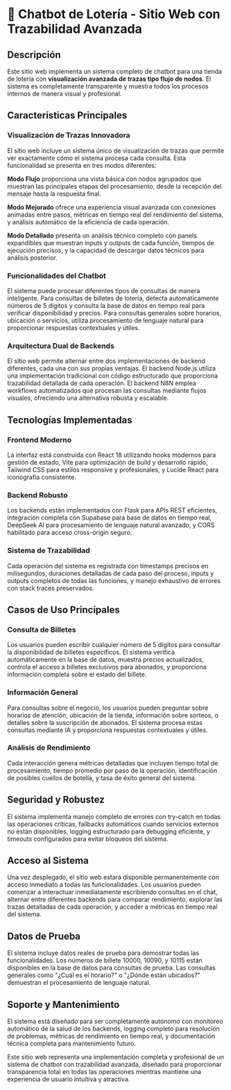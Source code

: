 # 🎰 Chatbot de Lotería - Sitio Web con Trazabilidad Avanzada

## Descripción

Este sitio web implementa un sistema completo de chatbot para una tienda de lotería con **visualización avanzada de trazas tipo flujo de nodos**. El sistema es completamente transparente y muestra todos los procesos internos de manera visual y profesional.

## Características Principales

### Visualización de Trazas Innovadora

El sitio web incluye un sistema único de visualización de trazas que permite ver exactamente cómo el sistema procesa cada consulta. Esta funcionalidad se presenta en tres modos diferentes:

**Modo Flujo** proporciona una vista básica con nodos agrupados que muestran las principales etapas del procesamiento, desde la recepción del mensaje hasta la respuesta final.

**Modo Mejorado** ofrece una experiencia visual avanzada con conexiones animadas entre pasos, métricas en tiempo real del rendimiento del sistema, y análisis automático de la eficiencia de cada operación.

**Modo Detallado** presenta un análisis técnico completo con panels expandibles que muestran inputs y outputs de cada función, tiempos de ejecución precisos, y la capacidad de descargar datos técnicos para análisis posterior.

### Funcionalidades del Chatbot

El sistema puede procesar diferentes tipos de consultas de manera inteligente. Para consultas de billetes de lotería, detecta automáticamente números de 5 dígitos y consulta la base de datos en tiempo real para verificar disponibilidad y precios. Para consultas generales sobre horarios, ubicación o servicios, utiliza procesamiento de lenguaje natural para proporcionar respuestas contextuales y útiles.

### Arquitectura Dual de Backends

El sitio web permite alternar entre dos implementaciones de backend diferentes, cada una con sus propias ventajas. El backend Node.js utiliza una implementación tradicional con código estructurado que proporciona trazabilidad detallada de cada operación. El backend N8N emplea workflows automatizados que procesan las consultas mediante flujos visuales, ofreciendo una alternativa robusta y escalable.

## Tecnologías Implementadas

### Frontend Moderno

La interfaz está construida con React 18 utilizando hooks modernos para gestión de estado, Vite para optimización de build y desarrollo rápido, Tailwind CSS para estilos responsive y profesionales, y Lucide React para iconografía consistente.

### Backend Robusto

Los backends están implementados con Flask para APIs REST eficientes, integración completa con Supabase para base de datos en tiempo real, DeepSeek AI para procesamiento de lenguaje natural avanzado, y CORS habilitado para acceso cross-origin seguro.

### Sistema de Trazabilidad

Cada operación del sistema es registrada con timestamps precisos en milisegundos, duraciones detalladas de cada paso del proceso, inputs y outputs completos de todas las funciones, y manejo exhaustivo de errores con stack traces preservados.

## Casos de Uso Principales

### Consulta de Billetes

Los usuarios pueden escribir cualquier número de 5 dígitos para consultar la disponibilidad de billetes específicos. El sistema verifica automáticamente en la base de datos, muestra precios actualizados, controla el acceso a billetes exclusivos para abonados, y proporciona información completa sobre el estado del billete.

### Información General

Para consultas sobre el negocio, los usuarios pueden preguntar sobre horarios de atención, ubicación de la tienda, información sobre sorteos, o detalles sobre la suscripción de abonados. El sistema procesa estas consultas mediante IA y proporciona respuestas contextuales y útiles.

### Análisis de Rendimiento

Cada interacción genera métricas detalladas que incluyen tiempo total de procesamiento, tiempo promedio por paso de la operación, identificación de posibles cuellos de botella, y tasa de éxito general del sistema.

## Seguridad y Robustez

El sistema implementa manejo completo de errores con try-catch en todas las operaciones críticas, fallbacks automáticos cuando servicios externos no están disponibles, logging estructurado para debugging eficiente, y timeouts configurados para evitar bloqueos del sistema.

## Acceso al Sistema

Una vez desplegado, el sitio web estará disponible permanentemente con acceso inmediato a todas las funcionalidades. Los usuarios pueden comenzar a interactuar inmediatamente escribiendo consultas en el chat, alternar entre diferentes backends para comparar rendimiento, explorar las trazas detalladas de cada operación, y acceder a métricas en tiempo real del sistema.

## Datos de Prueba

El sistema incluye datos reales de prueba para demostrar todas las funcionalidades. Los números de billete 10000, 10090, y 10115 están disponibles en la base de datos para consultas de prueba. Las consultas generales como "¿Cuál es el horario?" o "¿Dónde están ubicados?" demuestran el procesamiento de lenguaje natural.

## Soporte y Mantenimiento

El sistema está diseñado para ser completamente autónomo con monitoreo automático de la salud de los backends, logging completo para resolución de problemas, métricas de rendimiento en tiempo real, y documentación técnica completa para mantenimiento futuro.

Este sitio web representa una implementación completa y profesional de un sistema de chatbot con trazabilidad avanzada, diseñado para proporcionar transparencia total en todas las operaciones mientras mantiene una experiencia de usuario intuitiva y atractiva.
